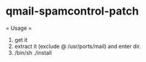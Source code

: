# qmail-spamcontrol-patch


= Usage =

1) get it
2) extract it (exclude @ /usr/ports/mail) and enter dir.
3) /bin/sh ./install 
